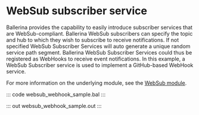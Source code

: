 # WebSub subscriber service

Ballerina provides the capability to easily introduce subscriber services that are WebSub-compliant.
Ballerina WebSub subscribers can specify the topic and hub to which they wish to subscribe to receive notifications. 
If not specified WebSub Subscriber Services will auto generate a unique random service path segment. 
Ballerina WebSub Subscriber Services could thus be registered as WebHooks to receive event notifications.
In this example, a WebSub Subscriber service is used to implement a GitHub-based WebHook service.

For more information on the underlying module, 
see the [WebSub module](https://lib.ballerina.io/ballerina/websub/latest/).

::: code websub_webhook_sample.bal :::

::: out websub_webhook_sample.out :::